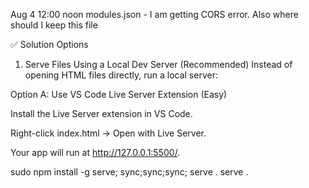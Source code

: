 Aug 4 12:00 noon
modules.json - I am getting CORS error. Also where should I keep this file


✅ Solution Options
1. Serve Files Using a Local Dev Server (Recommended)
Instead of opening HTML files directly, run a local server:

Option A: Use VS Code Live Server Extension (Easy)

Install the Live Server extension in VS Code.

Right-click index.html → Open with Live Server.

Your app will run at http://127.0.0.1:5500/.

sudo npm install -g serve; sync;sync;sync; serve .
serve .
